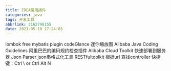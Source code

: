 ```yaml
---
title: IDEA常用插件
categories: java
tags: 开发工具
abbrlink: 3162798155
date: 2021-05-10 17:24:03
---
```


lombok
free mybatis plugin
codeGlance 迷你缩放图
Alibaba Java Coding Guidelines 阿里巴巴的编码规约检查插件
Alibaba Cloud Toolkit 快速部署到服务器
Json Parser json串格式化工具
RESTfultoolkit 根据url 查找controller 快捷键：Ctrl \ or Ctrl Alt N